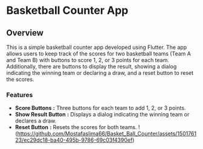 # Basketball Counter App
## Overview
This is a simple basketball counter app developed using Flutter. The app allows users to keep track of the scores for two basketball teams (Team A and Team B) with buttons to score 1, 2, or 3 points for each team. Additionally, there are buttons to display the result, showing a dialog indicating the winning team or declaring a draw, and a reset button to reset the scores.
### Features
- **Score Buttons** **:** Three buttons for each team to add 1, 2, or 3 points.
- **Show Result Button** **:** Displays a dialog indicating the winning team or declares a draw.
- **Reset Button** **:** Resets the scores for both teams.
!(https://github.com/Mostafaslima66/Basket_Ball_Counter/assets/150176123/ec29dc18-ba40-495b-9786-69c03f4390ef)
